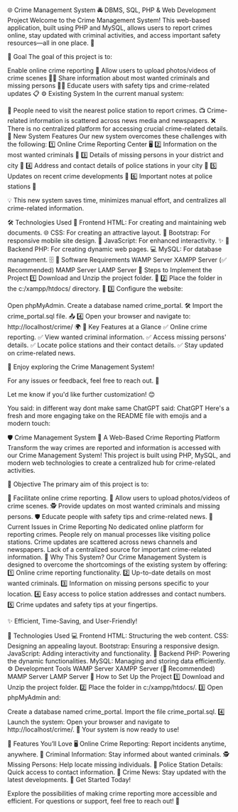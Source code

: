 🌐 Crime Management System
🚔 DBMS, SQL, PHP & Web Development Project
Welcome to the Crime Management System! This web-based application, built using PHP and MySQL, allows users to report crimes online, stay updated with criminal activities, and access important safety resources—all in one place. 🚨

🥅 Goal
The goal of this project is to:

Enable online crime reporting 📱
Allow users to upload photos/videos of crime scenes 📸🎥
Share information about most wanted criminals and missing persons 🕵️‍♂️
Educate users with safety tips and crime-related updates 📋
⚙️ Existing System
In the current manual system:

🚶 People need to visit the nearest police station to report crimes.
📺 Crime-related information is scattered across news media and newspapers.
❌ There is no centralized platform for accessing crucial crime-related details.
🌟 New System Features
Our new system overcomes these challenges with the following:
1️⃣ Online Crime Reporting Center 🖥️
2️⃣ Information on the most wanted criminals 🚨
3️⃣ Details of missing persons in your district and city 👤
4️⃣ Address and contact details of police stations in your city 📍
5️⃣ Updates on recent crime developments 📰
6️⃣ Important notes at police stations 📝

💡 This new system saves time, minimizes manual effort, and centralizes all crime-related information.

🛠️ Technologies Used
🔹 Frontend
HTML: For creating and maintaining web documents. 🌐
CSS: For creating an attractive layout. 🎨
Bootstrap: For responsive mobile site design. 📱
JavaScript: For enhanced interactivity. ✨
🔹 Backend
PHP: For creating dynamic web pages. 💻
MySQL: For database management. 🗄️
🔹 Software Requirements
WAMP Server
XAMPP Server (✅ Recommended)
MAMP Server
LAMP Server
🚀 Steps to Implement the Project
1️⃣ Download and Unzip the project folder. 📂
2️⃣ Place the folder in the c:/xampp/htdocs/ directory. 📁
3️⃣ Configure the website:

Open phpMyAdmin.
Create a database named crime_portal. 🛠️
Import the crime_portal.sql file. 📤
4️⃣ Open your browser and navigate to: http://localhost/crime/ 🌍
🧩 Key Features at a Glance
✅ Online crime reporting.
✅ View wanted criminal information.
✅ Access missing persons' details.
✅ Locate police stations and their contact details.
✅ Stay updated on crime-related news.

🎉 Enjoy exploring the Crime Management System!

For any issues or feedback, feel free to reach out. 🌟

Let me know if you'd like further customization! 😊






You said:
in different way dont make same
ChatGPT said:
ChatGPT
Here's a fresh and more engaging take on the README file with emojis and a modern touch:

🛡️ Crime Management System
🚓 A Web-Based Crime Reporting Platform
Transform the way crimes are reported and information is accessed with our Crime Management System! This project is built using PHP, MySQL, and modern web technologies to create a centralized hub for crime-related activities.

🎯 Objective
The primary aim of this project is to:

📲 Facilitate online crime reporting.
📸 Allow users to upload photos/videos of crime scenes.
🕵️ Provide updates on most wanted criminals and missing persons.
🛡️ Educate people with safety tips and crime-related news.
🛑 Current Issues in Crime Reporting
No dedicated online platform for reporting crimes.
People rely on manual processes like visiting police stations.
Crime updates are scattered across news channels and newspapers.
Lack of a centralized source for important crime-related information.
🚀 Why This System?
Our Crime Management System is designed to overcome the shortcomings of the existing system by offering:
1️⃣ Online crime reporting functionality.
2️⃣ Up-to-date details on most wanted criminals.
3️⃣ Information on missing persons specific to your location.
4️⃣ Easy access to police station addresses and contact numbers.
5️⃣ Crime updates and safety tips at your fingertips.

✨ Efficient, Time-Saving, and User-Friendly!

🔧 Technologies Used
💻 Frontend
HTML: Structuring the web content.
CSS: Designing an appealing layout.
Bootstrap: Ensuring a responsive design.
JavaScript: Adding interactivity and functionality.
📂 Backend
PHP: Powering the dynamic functionalities.
MySQL: Managing and storing data efficiently.
⚙️ Development Tools
WAMP Server
XAMPP Server (🌟 Recommended)
MAMP Server
LAMP Server
📜 How to Set Up the Project
1️⃣ Download and Unzip the project folder.
2️⃣ Place the folder in c:/xampp/htdocs/.
3️⃣ Open phpMyAdmin and:

Create a database named crime_portal.
Import the file crime_portal.sql.
4️⃣ Launch the system:
Open your browser and navigate to http://localhost/crime/.
🚦 Your system is now ready to use!

🌟 Features You’ll Love
🖥️ Online Crime Reporting: Report incidents anytime, anywhere.
🔎 Criminal Information: Stay informed about wanted criminals.
🕵️ Missing Persons: Help locate missing individuals.
📍 Police Station Details: Quick access to contact information.
📢 Crime News: Stay updated with the latest developments.
🎉 Get Started Today!

Explore the possibilities of making crime reporting more accessible and efficient. For questions or support, feel free to reach out! 💬

